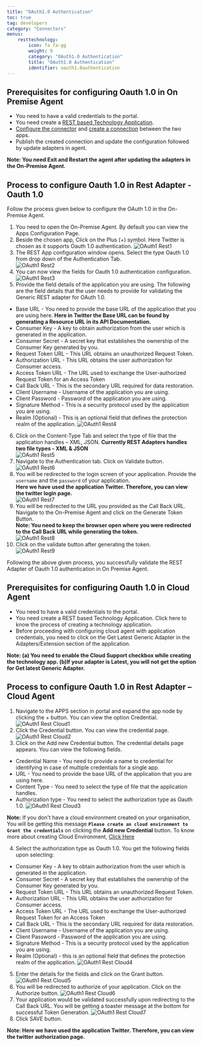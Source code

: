 ```yaml
---
title: "OAuth1.0 Authentication"
toc: true
tag: developers
category: "Connectors"
menus:
    resttechnology:
        icon: fa fa-gg
        weight: 9
        category: "OAuth1.0 Authentication"
        title: "OAuth1.0 Authentication"
        identifier: oauth1.0authentication
---
```


## Prerequisites for configuring Oauth 1.0 in On Premise Agent
* You need to have a valid credentials to the portal.
* You need create a [REST based Technology Application](/configuring%20appseconnect/configurations/#b-technology-app-creation). 
* [Configure the connector](/accessing%20portal/accessing-portal/) and [create a connection](/getting%20started/configurations-for-integration/#configuring-connector-while-creating-connection) between the two apps. 
* Publish the created connection and update the configuration followed by update adapters in agent.

**Note: You need Exit and Restart the agent after updating the adapters in the 
On-Premise Agent.**

## Process to configure Oauth 1.0 in Rest Adapter - Oauth 1.0
Follow the process given below to configure the OAuth 1.0 in the On-Premise Agent.
1.	You need to open the On-Premise Agent. By default you can view the Apps Configuration Page. 
2.	Beside the chosen app, Click on the Plus (+) symbol. Here Twitter is chosen as it supports Oauth 1.0 authentication.
![OAuth1 Rest1](../../../../staticfiles/connectors/media/technology-connector/OAuth1-Rest1.png)      
3.	The REST App configuration window opens. Select the type Oauth 1.0 from drop down of the Authentication Tab.  
![OAuth1 Rest2](../../../../staticfiles/connectors/media/technology-connector/OAuth1-Rest2.png)    
4.	You can now view the fields for Oauth 1.0 authentication configuration.  
![OAuth1 Rest3](../../../../staticfiles/connectors/media/technology-connector/OAuth1-Rest3.png)  
5.	Provide the field details of the application you are using. The following are the field details that the user needs to provide for validating the Generic REST adapter for OAuth 1.0.
* Base URL - You need to provide the base URL of the application that you are using here.
**Here in Twitter the Base URL can be found by generating a Resource URL in its API Documentation.** 
* Consumer Key - A key to obtain authorization from the user which is generated in the application. 
* Consumer Secret - A secret key that establishes the ownership of the Consumer Key generated by you.
* Request Token URL -  This URL obtains an unauthorized Request Token.
* Authorization URL - This URL obtains the user authorization for Consumer access.
* Access Token URL - The URL used to exchange the User-authorized Request Token for an Access Token
* Call Back URL - This is the secondary URL required for data restoration.
* Client Username - Username of the application you are using.
* Client Password - Password of the application you are using.
* Signature Method - This is a security protocol used by the application you are using. 
* Realm (Optional) - This is an optional field that defines the protection realm of the application.
![OAuth1 Rest4](../../../../staticfiles/connectors/media/technology-connector/OAuth1-Rest4.png)  
6.	Click on the Content-Type Tab and select the type of file that the application handles – XML, JSON.
 **Currently REST Adapters handles two file types - XML & JSON**  
![OAuth1 Rest5](../../../../staticfiles/connectors/media/technology-connector/OAuth1-Rest5.png)  
7.	Navigate to the Authentication tab. Click on Validate button.
![OAuth1 Rest6](../../../../staticfiles/connectors/media/technology-connector/OAuth1-Rest6.png)  
8.	You will be redirected to the login screen of your application. Provide the `username` and the `password` 
  of your application.   
**Here we have used the application Twitter. Therefore, you can view the twitter 
login page.**    
![OAuth1 Rest7](../../../../staticfiles/connectors/media/technology-connector/OAuth1-Rest7.png)  
9.	You will be redirected to the URL you provided as the Call Back URL. 
Navigate to the On-Premise Agent and click on the Generate Token Button.  
**Note: You need to keep the browser open where you were redirected to the Call 
Back URL while generating the token.**    
![OAuth1 Rest8](../../../../staticfiles/connectors/media/technology-connector/OAuth1-Rest8.png)  
10.	Click on the validate button after generating the token.    
![OAuth1 Rest9](../../../../staticfiles/connectors/media/technology-connector/OAuth1-Rest9.png)   

Following the above given process, you successfully validate the  REST Adapter of Oauth 
1.0 authentication in On Premise Agent.


## Prerequisites for configuring Oauth 1.0 in Cloud Agent
* You need to have a valid credentials to the portal.
* You need create a REST based Technology Application. Click here to know the process of creating a technology application.
* Before proceeding with configuring cloud agent with application credentials, you need to click on the Get Latest Generic Adapter in the Adapters/Extension section of the application.

**Note: 
(a) You need to enable the Cloud Support checkbox while creating the technology app.
(b)If your adapter is Latest, you will not get the option for Get latest Generic Adapter.**

## Process to configure Oauth 1.0 in  Rest Adapter – Cloud Agent

1.	Navigate to the  APPS section in portal and expand the app node by clicking the + button. You can view the option Credential.
![OAuth1 Rest Cloud1](../../../../staticfiles/connectors/media/technology-connector/OAuth1-Rest-Cloud1.png)
2.	Click the Credential button. You can view the credential page.
![OAuth1 Rest Cloud2](../../../../staticfiles/connectors/media/technology-connector/OAuth1-Rest-Cloud2.png)
3.	Click on the Add new Credential button.  The credential details page appears. You can view the following fields.
* Credential Name - You need to provide a name to credential for identifying in case of multiple credentials for a single app.
* URL - You need to provide the base URL of the application that you are using here.
* Content Type - You need to select the type of file that the application handles. 
* Authorization type - You need to select the authorization type as Oauth 1.0.
![OAuth1 Rest Cloud3](../../../../staticfiles/connectors/media/technology-connector/OAuth1-Rest-Cloud3.png)

**Note:** If you don't have  a cloud environment created on your organisation, You will be getting this message **`Please create an cloud environment to Grant the credentials`** on clicking the **Add new Credential** button. 
To know more about creating Cloud Environment, [Click Here](/deployment/Environment-Management/#adding-cloud-environment)


4.	Select the authorization type as Oauth 1.0. You get the following fields upon selecting:
* Consumer Key - A key to obtain authorization from the user which is generated in the application. 
* Consumer Secret - A secret key that establishes the ownership of the Consumer Key generated by you.
* Request Token URL -  This URL obtains an unauthorized Request Token.
* Authorization URL - This URL obtains the user authorization for Consumer access.
* Access Token URL - The URL used to exchange the User-authorized Request Token for an Access Token
* Call Back URL - This is the secondary URL required for data restoration.
* Client Username - Username of the application you are using.
* Client Password - Password of the application you are using.
* Signature Method - This is a security protocol used by the application you are using. 
* Realm (Optional) - this is an optional field that defines the protection realm of the application.
![OAuth1 Rest Cloud4](../../../../staticfiles/connectors/media/technology-connector/OAuth1-Rest-Cloud4.png)
5.	Enter the details for the fields and click on the Grant button. 
![OAuth1 Rest Cloud5](../../../../staticfiles/connectors/media/technology-connector/OAuth1-Rest-Cloud5.png)
6.	You will be redirected to authorize of your application. Click on the Authorize button.
![OAuth1 Rest Cloud6](../../../../staticfiles/connectors/media/technology-connector/OAuth1-Rest-Cloud6.png)
7.	Your application would be validated successfully upon redirecting to the Call Back URL. You will be getting a toaster message at the bottom for successful Token Generation.
![OAuth1 Rest Cloud7](../../../../staticfiles/connectors/media/technology-connector/OAuth1-Rest-Cloud7.png)
8.	Click  SAVE button.

**Note: Here we have used the application Twitter. Therefore, you can view the twitter authorization page.**